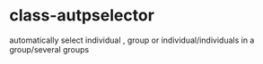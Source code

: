 # class-autpselector
automatically select individual , group or individual/individuals in a group/several groups
